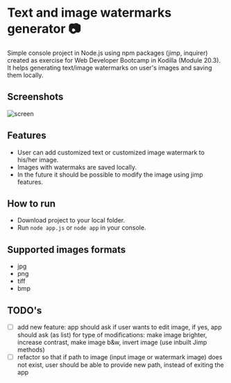# Text and image watermarks generator :camera:

Simple console project in Node.js using npm packages (jimp, inquirer) created as exercise for Web Developer Bootcamp in Kodilla (Module 20.3). 
It helps generating text/image watermarks on user's images and saving them locally.

## Screenshots

![screen](https://user-images.githubusercontent.com/49140572/79717674-9a370580-82da-11ea-8ad3-31758b3f7fdb.PNG)

## Features

* User can add customized text or customized image watermark to his/her image. 
* Images with watermaks are saved locally. 
* In the future it should be possible to modify the image using jimp features.

## How to run

* Download project to your local folder.
* Run `node app.js` or `node app` in your console.

## Supported images formats

* jpg 
* png 
* tiff
* bmp

## TODO's

- [ ] add new feature: app should ask if user wants to edit image, if yes, app should ask (as list) for type of modifications: make image brighter, increase contrast, make image b&w, 
invert image (use inbuilt Jimp methods)
- [ ] refactor so that if path to image (input image or watermark image) does not exist, user should be able to provide new path, instead of exiting the app
